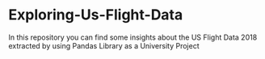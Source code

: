 # Exploring-Us-Flight-Data
In this repository you can find some insights about the US Flight Data 2018 extracted by using Pandas Library as a University Project
